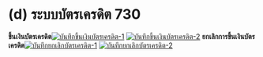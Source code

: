 # (d)    ระบบบัตรเครดิต  730

  **ขึ้นเงินบัตรเครดิต**[![บันทึกขึ้นเงินบัตรเครดิต-1](http://www.smlaccount.com/manual/wp-content/uploads/2017/10/บันทึกขึ้นเงินบัตรเครดิต-1.jpg)](http://www.smlaccount.com/manual/wp-content/uploads/2017/10/บันทึกขึ้นเงินบัตรเครดิต-1.jpg)
    [![บันทึกขึ้นเงินบัตรเครดิต-2](http://www.smlaccount.com/manual/wp-content/uploads/2017/10/บันทึกขึ้นเงินบัตรเครดิต-2.jpg)](http://www.smlaccount.com/manual/wp-content/uploads/2017/10/บันทึกขึ้นเงินบัตรเครดิต-2.jpg)
    **ยกเลิกการขึ้นเงินบัตรเครดิต**[![บันทึกยกเลิกบัตรเครดิต-1](http://www.smlaccount.com/manual/wp-content/uploads/2017/10/บันทึกยกเลิกบัตรเครดิต-1.jpg)](http://www.smlaccount.com/manual/wp-content/uploads/2017/10/บันทึกยกเลิกบัตรเครดิต-1.jpg)
    [![บันทึกยกเลิกบัตรเครดิต-2](http://www.smlaccount.com/manual/wp-content/uploads/2017/10/บันทึกยกเลิกบัตรเครดิต-2.jpg)](http://www.smlaccount.com/manual/wp-content/uploads/2017/10/บันทึกยกเลิกบัตรเครดิต-2.jpg)

